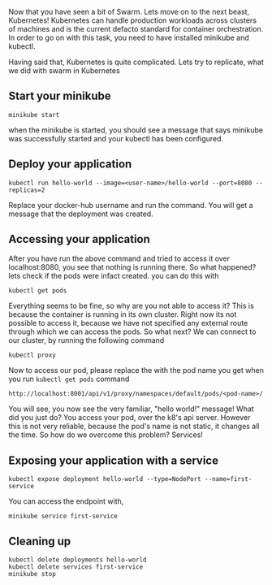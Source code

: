 Now that you have seen a bit of Swarm. Lets move on to the next beast, Kubernetes! Kubernetes can handle production workloads across clusters of machines and is the current defacto standard for container orchestration. In order to go on with this task, you need to have installed minikube and kubectl. 

Having said that, Kubernetes is quite complicated. Lets try to replicate, what we did with swarm in Kubernetes


## Start your minikube
	
	minikube start

when the minikube is started, you should see a message that says minikube was successfully started and your kubectl has been configured.

## Deploy your application

	kubectl run hello-world --image=<user-name>/hello-world --port=8080 --replicas=2

Replace your docker-hub username and run the command. You will get a message that the deployment was created.


## Accessing your application

After you have run the above command and tried to access it over localhost:8080, you see that nothing is running there. So what happened? lets check if the pods were infact created. you can do this with

	kubectl get pods

Everything seems to be fine, so why are you not able to access it? This is because the container is running in its own cluster. Right now its not possible to access it, because we have not specified any external route through which we can access the pods. So what next? We can connect to our cluster, by running the following command

	kubectl proxy

Now to access our pod, please replace the <pod-name> with the pod name you get when you run `kubectl get pods` command

	http://localhost:8001/api/v1/proxy/namespaces/default/pods/<pod-name>/


You will see, you now see the very familiar, "hello world!" message! What did you just do? You access your pod, over the k8's api server. However this is not very reliable, because the pod's name is not static, it changes all the time. So how do we overcome this problem? Services!


## Exposing your application with a service

	kubectl expose deployment hello-world --type=NodePort --name=first-service


You can access the endpoint with, 
	
	minikube service first-service

## Cleaning up 


	kubectl delete deployments hello-world
	kubectl delete services first-service
	minikube stop






